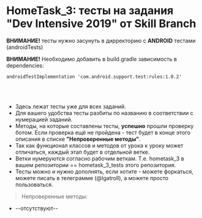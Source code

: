# HomeTask_3: тесты на задания "Dev Intensive 2019" от Skill Branch

<b>ВНИМАНИЕ!</b> тесты нужно засунуть в дирректорию с <b>ANDROID</b> тестами (androidTests)

<b>ВНИМАНИЕ!</b> Необходимо добавить в build.gradle зависимость в dependencies:

` androidTestImplementation 'com.android.support.test:rules:1.0.2' `

</br></br>
* Здесь лежат тесты уже для всех заданий.
* Для вашего удобства тесты разбиты по названию в соответствии с нумерацией заданий.
* Методы, на которые составлены тесты, <b>успешно</b> прошли проверку ботом. Если проверка ещё не пройдена - тест будет в конце этого описания в списке <b>"Непроверенные методы"</b>.
* Так как функционал классов и методов от урока к уроку может отличаться, каждый этап будет в отдельной ветке.
* Ветки нумеруются согласно рабочим веткам. Т.е. hometask_3 в вашем репозитории == hometask_3_tests этого репозитория.
* Тесты можно и нужно дополнять, если хотите - можете форкаться, можете писать в телеграмме (@Igatroll), а можете просто пользоваться.
  
  
> Непроверенные методы:
* --отсутствуют--
